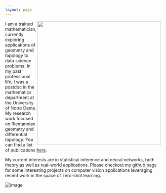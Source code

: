 ```yaml
---
layout: page
---
```


<img src='https://user-images.githubusercontent.com/68397302/172223957-d4c5e17d-83b3-42fc-8d14-27fb050dbffa.png' style="width:400px" align="right">

I am a trained mathematician, currently exploring applications of geometry and topology to data science problems. In my past professional life, I was a postdoc in the mathematics department at the University of Notre Dame. My research work focused on Riemannian geometry and differential topology. You can find a list of publications [here](https://sites.google.com/site/priyankarrajangeometry/home). 

My current interests are in statistical inference and neural networks, both theory as well as real-world applications. Please checkout my [github page](https://github.com/priyanka1rajan/zero-shot-classifier-application) for some interesting projects on computer vision applications leveraging recent work in the space of zero-shot learning.

![image](https://user-images.githubusercontent.com/68397302/174688680-7edfd6c3-efbc-4cdb-bc67-f2656585352d.png)
